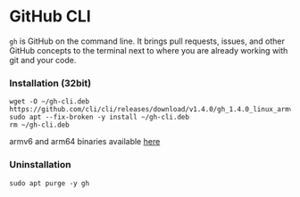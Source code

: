 # GitHub CLI
```gh``` is GitHub on the command line. It brings pull requests, issues, and other GitHub concepts to the terminal next to where you are already working with git and your code.

### Installation (32bit)
```
wget -O ~/gh-cli.deb https://github.com/cli/cli/releases/download/v1.4.0/gh_1.4.0_linux_armv6.deb
sudo apt --fix-broken -y install ~/gh-cli.deb
rm ~/gh-cli.deb
```

armv6 and arm64 binaries available [here](https://github.com/cli/cli/releases/latest)

### Uninstallation
```
sudo apt purge -y gh
```
